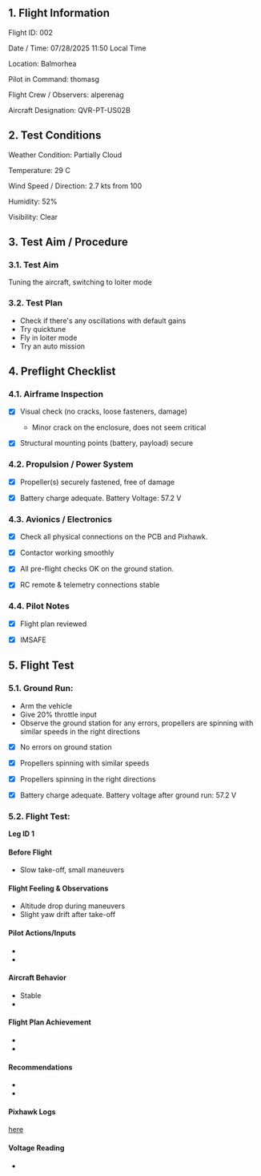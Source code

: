 ## 1. Flight Information
Flight ID: 002

Date / Time: 07/28/2025 11:50 Local Time

Location: Balmorhea

Pilot in Command: thomasg

Flight Crew / Observers: alperenag

Aircraft Designation: QVR-PT-US02B

## 2. Test Conditions
Weather Condition: Partially Cloud

Temperature: 29 C

Wind Speed / Direction: 2.7 kts from 100

Humidity: 52%

Visibility: Clear

## 3. Test Aim / Procedure

### 3.1. Test Aim
Tuning the aircraft, switching to loiter mode

### 3.2. Test Plan
- Check if there's any oscillations with default gains
- Try quicktune
- Fly in loiter mode
- Try an auto mission

## 4. Preflight Checklist
### 4.1. Airframe Inspection

- [x] Visual check (no cracks, loose fasteners, damage) 
  - Minor crack on the enclosure, does not seem critical

- [x] Structural mounting points (battery, payload) secure

### 4.2. Propulsion / Power System

- [x] Propeller(s) securely fastened, free of damage

- [x] Battery charge adequate. Battery Voltage: 57.2 V

### 4.3. Avionics / Electronics

- [x] Check all physical connections on the PCB and Pixhawk.

- [x] Contactor working smoothly

- [x] All pre-flight checks OK on the ground station.

- [x] RC remote & telemetry connections stable

### 4.4. Pilot Notes

- [x] Flight plan reviewed

- [x] IMSAFE 

## 5. Flight Test

### 5.1. Ground Run:
- Arm the vehicle
- Give 20% throttle input
- Observe the ground station for any errors, propellers are spinning with similar speeds in the right directions

- [x] No errors on ground station

- [x] Propellers spinning with similar speeds

- [x] Propellers spinning in the right directions

- [x] Battery charge adequate. Battery voltage after ground run: 57.2 V

### 5.2. Flight Test:

**Leg ID 1**

#### Before Flight
- Slow take-off, small maneuvers

#### Flight Feeling & Observations
- Altitude drop during maneuvers
- Slight yaw drift after take-off

#### Pilot Actions/Inputs
-
-

#### Aircraft Behavior
- Stable
-

#### Flight Plan Achievement
-
-

#### Recommendations
-
-

#### Pixhawk Logs

[here](./assets/readme)

#### Voltage Reading
-
